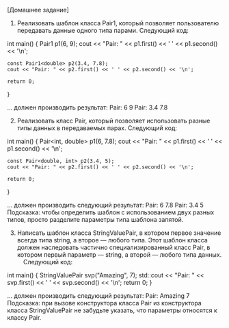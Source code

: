 [Домашнее задание]

1.	Реализовать шаблон класса Pair1, который позволяет пользователю передавать данные одного типа парами.
Следующий код:

int main()
{
    Pair1<int> p1(6, 9);
    cout << "Pair: " << p1.first() << ' ' << p1.second() << '\n';

    const Pair1<double> p2(3.4, 7.8);
    cout << "Pair: " << p2.first() << ' ' << p2.second() << '\n';

    return 0;
}

… должен производить результат:
Pair: 6 9
Pair: 3.4 7.8


2.	Реализовать класс Pair, который позволяет использовать разные типы данных в передаваемых парах.
Следующий код:

int main()
{
    Pair<int, double> p1(6, 7.8);
    cout << "Pair: " << p1.first() << ' ' << p1.second() << '\n';

    const Pair<double, int> p2(3.4, 5);
    cout << "Pair: " << p2.first() << ' ' << p2.second() << '\n';

    return 0;
}

… должен производить следующий результат:
Pair: 6 7.8
Pair: 3.4 5
Подсказка: чтобы определить шаблон с использованием двух разных типов, просто разделите параметры типа шаблона запятой.


3.	Написать шаблон класса StringValuePair, в котором первое значение всегда типа string, а второе — любого типа. Этот шаблон класса должен наследовать частично специализированный класс Pair, в котором первый параметр — string, а второй — любого типа данных.
 Следующий код:

int main()
{
    StringValuePair<int> svp("Amazing", 7);
    std::cout << "Pair: " << svp.first() << ' ' << svp.second() << '\n';
    return 0;
}

… должен производить следующий результат:
Pair: Amazing 7
Подсказка: при вызове конструктора класса Pair из конструктора класса StringValuePair не забудьте указать, что параметры относятся к классу Pair.

